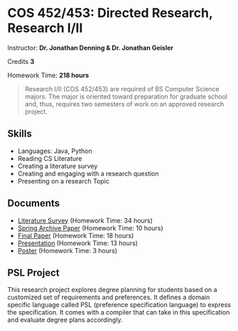 # COS 452/453: Directed Research, Research I/II

Instructor: **Dr. Jonathan Denning & Dr. Jonathan Geisler**

Credits **3**

Homework Time: **218 hours**

> Research I/II (COS 452/453) are required of BS Computer Science majors. The major is oriented toward preparation for graduate school and, thus, requires two semesters of work on an approved research project.

## Skills

- Languages: Java, Python
- Reading CS Literature
- Creating a literature survey
- Creating and engaging with a research question
- Presenting on a research Topic

## Documents

- [Literature Survey](./documents/Literature-Survey.pdf) (Homework Time: 34 hours)
- [Spring Archive Paper](./documents/Spring-Archive-Paper.pdf) (Homework Time: 10 hours)
- [Final Paper](./documents/Paper.pdf) (Homework Time: 18 hours)
- [Presentation](./documents/Presentation.pdf) (Homework Time: 13 hours)
- [Poster](./documents/Poster.pdf) (Homework Time: 3 hours)

## PSL Project

This research project explores degree planning for students based on a customized set of requirements and preferences. It defines a domain specific language called PSL (preference specification language) to express the specification. It comes with a compiler that can take in this specification and evaluate degree plans accordingly.

